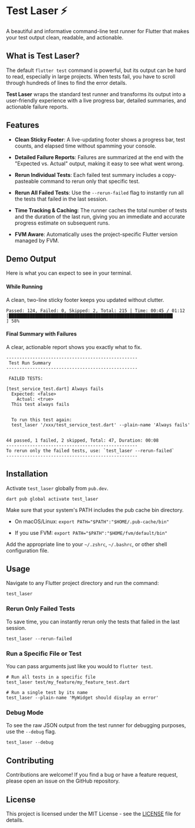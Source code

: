 # Test Laser ⚡️

A beautiful and informative command-line test runner for Flutter that makes your test output clean, readable, and actionable.

## What is Test Laser?

The default `flutter test` command is powerful, but its output can be hard to read, especially in large projects. When tests fail, you have to scroll through hundreds of lines to find the error details.

**Test Laser** wraps the standard test runner and transforms its output into a user-friendly experience with a live progress bar, detailed summaries, and actionable failure reports.

## Features

* **Clean Sticky Footer**: A live-updating footer shows a progress bar, test counts, and elapsed time without spamming your console.

* **Detailed Failure Reports**: Failures are summarized at the end with the "Expected vs. Actual" output, making it easy to see what went wrong.

* **Rerun Individual Tests**: Each failed test summary includes a copy-pasteable command to rerun only that specific test.

* **Rerun All Failed Tests**: Use the `--rerun-failed` flag to instantly run all the tests that failed in the last session.

* **Time Tracking & Caching**: The runner caches the total number of tests and the duration of the last run, giving you an immediate and accurate progress estimate on subsequent runs.

* **FVM Aware**: Automatically uses the project-specific Flutter version managed by FVM.

## Demo Output

Here is what you can expect to see in your terminal.

#### While Running

A clean, two-line sticky footer keeps you updated without clutter.

```
Passed: 124, Failed: 0, Skipped: 2, Total: 215 | Time: 00:45 / 01:12
[██████████████████████████████████████████████████████████████▍          ] 58%
```

#### Final Summary with Failures

A clear, actionable report shows you exactly what to fix.

```
--------------------------------------------------
 Test Run Summary 
--------------------------------------------------

 FAILED TESTS: 

[test_service_test.dart] Always fails
  Expected: <false>
    Actual: <true>
  This test always fails
  

  To run this test again:
  test_laser '/xxx/test_service_test.dart' --plain-name 'Always fails'


44 passed, 1 failed, 2 skipped, Total: 47, Duration: 00:08
--------------------------------------------------
To rerun only the failed tests, use: `test_laser --rerun-failed`
--------------------------------------------------
```

## Installation

Activate `test_laser` globally from `pub.dev`.

```
dart pub global activate test_laser
```

Make sure that your system's PATH includes the pub cache bin directory.

* On macOS/Linux: `export PATH="$PATH":"$HOME/.pub-cache/bin"`

* If you use FVM: `export PATH="$PATH":"$HOME/fvm/default/bin"`

Add the appropriate line to your `~/.zshrc`, `~/.bashrc`, or other shell configuration file.

## Usage

Navigate to any Flutter project directory and run the command:

```
test_laser
```

### Rerun Only Failed Tests

To save time, you can instantly rerun only the tests that failed in the last session.

```
test_laser --rerun-failed
```

### Run a Specific File or Test

You can pass arguments just like you would to `flutter test`.

```
# Run all tests in a specific file
test_laser test/my_feature/my_feature_test.dart

# Run a single test by its name
test_laser --plain-name 'MyWidget should display an error'
```

### Debug Mode

To see the raw JSON output from the test runner for debugging purposes, use the `--debug` flag.

```
test_laser --debug
```

## Contributing

Contributions are welcome! If you find a bug or have a feature request, please open an issue on the GitHub repository.

## License

This project is licensed under the MIT License - see the [LICENSE](LICENSE) file for details.




